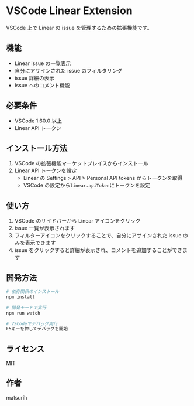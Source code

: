 # VSCode Linear Extension

VSCode 上で Linear の issue を管理するための拡張機能です。

## 機能

- Linear issue の一覧表示
- 自分にアサインされた issue のフィルタリング
- issue 詳細の表示
- issue へのコメント機能

## 必要条件

- VSCode 1.60.0 以上
- Linear API トークン

## インストール方法

1. VSCode の拡張機能マーケットプレイスからインストール
2. Linear API トークンを設定
   - Linear の Settings > API > Personal API tokens からトークンを取得
   - VSCode の設定から`linear.apiToken`にトークンを設定

## 使い方

1. VSCode のサイドバーから Linear アイコンをクリック
2. issue 一覧が表示されます
3. フィルターアイコンをクリックすることで、自分にアサインされた issue のみを表示できます
4. issue をクリックすると詳細が表示され、コメントを追加することができます

## 開発方法

```bash
# 依存関係のインストール
npm install

# 開発モードで実行
npm run watch

# VSCodeでデバッグ実行
F5キーを押してデバッグを開始
```

## ライセンス

MIT

## 作者

matsurih
